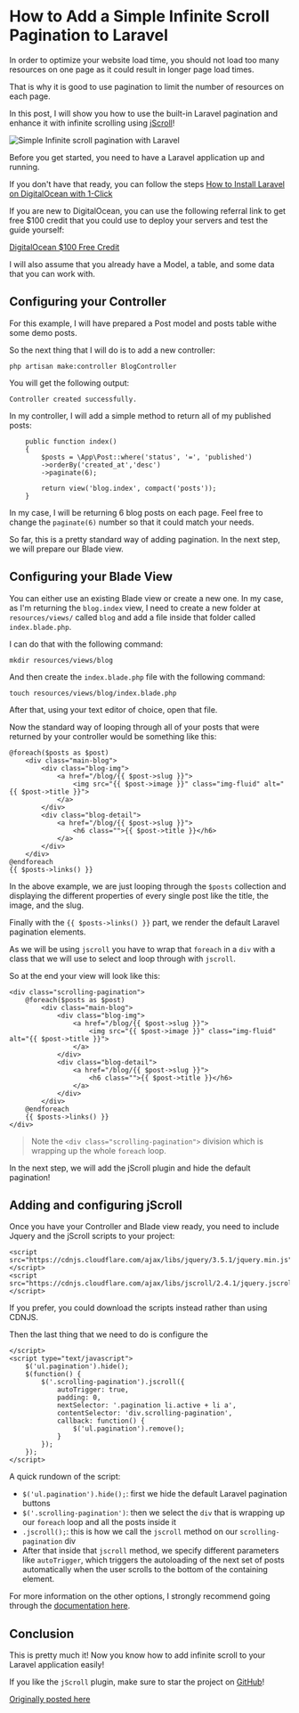 # How to Add a Simple Infinite Scroll Pagination to Laravel

In order to optimize your website load time, you should not load too many resources on one page as it could result in longer page load times.

That is why it is good to use pagination to limit the number of resources on each page.

In this post, I will show you how to use the built-in Laravel pagination and enhance it with infinite scrolling using [jScroll](https://github.com/pklauzinski/jscroll)!

![Simple Infinite scroll pagination with Laravel](https://imgur.com/jDZOtMn.gif)

Before you get started, you need to have a Laravel application up and running. 

If you don't have that ready, you can follow the steps [How to Install Laravel on DigitalOcean with 1-Click](https://devdojo.com/bobbyiliev/how-to-install-laravel-on-digitalocean-with-1-click)

If you are new to DigitalOcean, you can use the following referral link to get free $100 credit that you could use to deploy your servers and test the guide yourself:

[DigitalOcean $100 Free Credit](https://m.do.co/c/2a9bba940f39)

I will also assume that you already have a Model, a table, and some data that you can work with. 

## Configuring your Controller

For this example, I will have prepared a Post model and posts table withe some demo posts.

So the next thing that I will do is to add a new controller:

```
php artisan make:controller BlogController
```

You will get the following output:

```
Controller created successfully.
```

In my controller, I will add a simple method to return all of my published posts:

```
    public function index()
    {
        $posts = \App\Post::where('status', '=', 'published')
        ->orderBy('created_at','desc')
        ->paginate(6);

        return view('blog.index', compact('posts'));
    }
```

In my case, I will be returning 6 blog posts on each page. Feel free to change the `paginate(6)` number so that it could match your needs.

So far, this is a pretty standard way of adding pagination. In the next step, we will prepare our Blade view.

## Configuring your Blade View

You can either use an existing Blade view or create a new one. In my case, as I'm returning the `blog.index` view, I need to create a new folder at `resources/views/` called `blog` and add a file inside that folder called `index.blade.php`.

I can do that with the following command:

```
mkdir resources/views/blog
```

And then create the `index.blade.php` file with the following command:

```
touch resources/views/blog/index.blade.php
```

After that, using your text editor of choice, open that file.

Now the standard way of looping through all of your posts that were returned by your controller would be something like this:

```
@foreach($posts as $post)
    <div class="main-blog">
        <div class="blog-img">
            <a href="/blog/{{ $post->slug }}">
                <img src="{{ $post->image }}" class="img-fluid" alt="{{ $post->title }}">
            </a>
        </div>
        <div class="blog-detail">
            <a href="/blog/{{ $post->slug }}">
                <h6 class="">{{ $post->title }}</h6>
            </a>
        </div>
    </div>
@endforeach
{{ $posts->links() }}
```

In the above example, we are just looping through the `$posts` collection and displaying the different properties of every single post like the title, the image, and the slug.

Finally with the `{{ $posts->links() }}` part, we render the default Laravel pagination elements.

As we will be using `jscroll` you have to wrap that `foreach` in a `div` with a class that we will use to select and loop through with `jscroll`.

So at the end your view will look like this:

```
<div class="scrolling-pagination">
    @foreach($posts as $post)
        <div class="main-blog">
            <div class="blog-img">
                <a href="/blog/{{ $post->slug }}">
                    <img src="{{ $post->image }}" class="img-fluid" alt="{{ $post->title }}">
                </a>
            </div>
            <div class="blog-detail">
                <a href="/blog/{{ $post->slug }}">
                    <h6 class="">{{ $post->title }}</h6>
                </a>
            </div>
        </div>
    @endforeach
    {{ $posts->links() }}
</div>
```

> Note the `<div class="scrolling-pagination">` division which is wrapping up the whole `foreach` loop.

In the next step, we will add the jScroll plugin and hide the default pagination!

## Adding and configuring jScroll

Once you have your Controller and Blade view ready, you need to include  Jquery and the jScroll scripts to your project:

```
<script src="https://cdnjs.cloudflare.com/ajax/libs/jquery/3.5.1/jquery.min.js"></script>
<script src="https://cdnjs.cloudflare.com/ajax/libs/jscroll/2.4.1/jquery.jscroll.min.js"></script>
```

If you prefer, you could download the scripts instead rather than using CDNJS.

Then the last thing that we need to do is configure the 
```
</script>
<script type="text/javascript">
    $('ul.pagination').hide();
    $(function() {
        $('.scrolling-pagination').jscroll({
            autoTrigger: true,
            padding: 0,
            nextSelector: '.pagination li.active + li a',
            contentSelector: 'div.scrolling-pagination',
            callback: function() {
                $('ul.pagination').remove();
            }
        });
    });
</script>
```

A quick rundown of the script:

* `$('ul.pagination').hide();`: first we hide the default Laravel pagination buttons
* `$('.scrolling-pagination')`: then we select the `div` that is wrapping up our `foreach` loop and all the posts inside it
* `.jscroll();`: this is how we call the `jscroll` method on our `scrolling-pagination` div
* After that inside that `jscroll` method, we specify different parameters like `autoTrigger`, which triggers the autoloading of the next set of posts automatically when the user scrolls to the bottom of the containing element.

For more information on the other options,  I strongly recommend going through the [documentation here](https://github.com/pklauzinski/jscroll#options).

## Conclusion

This is pretty much it! Now you know how to add infinite scroll to your Laravel application easily!

If you like the `jScroll` plugin, make sure to star the project on [GitHub](https://github.com/pklauzinski/jscroll)!

[Originally posted here](https://devdojo.com/bobbyiliev/how-to-add-a-simple-infinite-scroll-pagination-to-laravel)